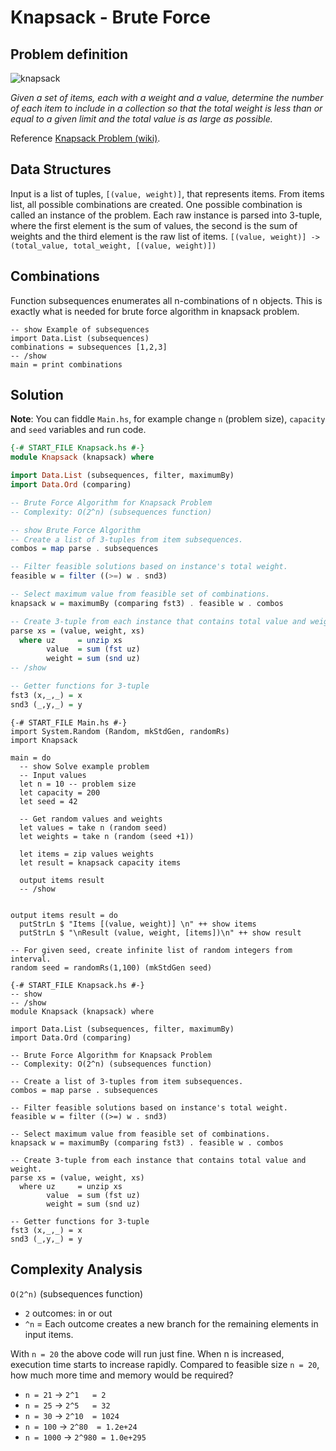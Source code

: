 # Knapsack - Brute Force

## Problem definition

![knapsack](http://upload.wikimedia.org/wikipedia/commons/f/fd/Knapsack.svg "knapsack")

_Given a set of items, each with a weight and a value, determine the number of each item to include in a collection so that the total weight is less than or equal to a given limit and the total value is as large as possible._

Reference [Knapsack Problem (wiki)](http://en.wikipedia.org/wiki/Knapsack_problem).

## Data Structures
Input is a list of tuples, `[(value, weight)]`, that represents items. From items list, all possible combinations are created. One possible combination is called an instance of the problem. Each raw instance is parsed into 3-tuple, where the first element is the sum of values, the second is the sum of weights and the third element is the raw list of items. `[(value, weight)] -> (total_value, total_weight, [(value, weight)])`

## Combinations
Function <hoogle>subsequences</hoogle> enumerates all n-combinations of n objects. This is exactly what is needed for brute force algorithm in knapsack problem.


``` active haskell 
-- show Example of subsequences
import Data.List (subsequences)
combinations = subsequences [1,2,3]
-- /show
main = print combinations

```

## Solution
     
**Note**: You can fiddle `Main.hs`, for example change `n` (problem size),     `capacity` and `seed` variables and run code.

   
``` haskell
{-# START_FILE Knapsack.hs #-}
module Knapsack (knapsack) where

import Data.List (subsequences, filter, maximumBy)
import Data.Ord (comparing)

-- Brute Force Algorithm for Knapsack Problem
-- Complexity: O(2^n) (subsequences function)

-- show Brute Force Algorithm
-- Create a list of 3-tuples from item subsequences.
combos = map parse . subsequences

-- Filter feasible solutions based on instance's total weight. 
feasible w = filter ((>=) w . snd3)

-- Select maximum value from feasible set of combinations.
knapsack w = maximumBy (comparing fst3) . feasible w . combos

-- Create 3-tuple from each instance that contains total value and weight.
parse xs = (value, weight, xs) 
  where uz     = unzip xs
        value  = sum (fst uz) 
        weight = sum (snd uz)
-- /show

-- Getter functions for 3-tuple
fst3 (x,_,_) = x 
snd3 (_,y,_) = y

```


``` active haskell 
{-# START_FILE Main.hs #-}
import System.Random (Random, mkStdGen, randomRs)
import Knapsack

main = do
  -- show Solve example problem
  -- Input values
  let n = 10 -- problem size
  let capacity = 200 
  let seed = 42
  
  -- Get random values and weights
  let values = take n (random seed)
  let weights = take n (random (seed +1))
  
  let items = zip values weights
  let result = knapsack capacity items
  
  output items result
  -- /show
  
   
output items result = do 
  putStrLn $ "Items [(value, weight)] \n" ++ show items 
  putStrLn $ "\nResult (value, weight, [items])\n" ++ show result
  
-- For given seed, create infinite list of random integers from interval.
random seed = randomRs(1,100) (mkStdGen seed)
  
{-# START_FILE Knapsack.hs #-}
-- show
-- /show
module Knapsack (knapsack) where

import Data.List (subsequences, filter, maximumBy)
import Data.Ord (comparing)

-- Brute Force Algorithm for Knapsack Problem
-- Complexity: O(2^n) (subsequences function)

-- Create a list of 3-tuples from item subsequences.
combos = map parse . subsequences

-- Filter feasible solutions based on instance's total weight. 
feasible w = filter ((>=) w . snd3)

-- Select maximum value from feasible set of combinations.
knapsack w = maximumBy (comparing fst3) . feasible w . combos

-- Create 3-tuple from each instance that contains total value and weight.
parse xs = (value, weight, xs) 
  where uz     = unzip xs
        value  = sum (fst uz) 
        weight = sum (snd uz)

-- Getter functions for 3-tuple
fst3 (x,_,_) = x 
snd3 (_,y,_) = y

```

## Complexity Analysis

`O(2^n)` (<hoogle>subsequences</hoogle> function)

- `2` outcomes: in or out
- `^n` = Each outcome creates a new branch for the remaining elements in input items.

With `n = 20` the above code will run just fine. When n is increased, execution time starts to increase rapidly. Compared to feasible size `n = 20`, how much more time and memory would be required?  

- `n = 21`     -> `2^1   = 2`
- `n = 25`     -> `2^5   = 32`
- `n = 30`     -> `2^10  = 1024`
- `n = 100`    -> `2^80  = 1.2e+24`
- `n = 1000`   -> `2^980 = 1.0e+295`
